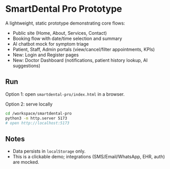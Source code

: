 # SmartDental Pro Prototype

A lightweight, static prototype demonstrating core flows:

- Public site (Home, About, Services, Contact)
- Booking flow with date/time selection and summary
- AI chatbot mock for symptom triage
- Patient, Staff, Admin portals (view/cancel/filter appointments, KPIs)
- New: Login and Register pages
- New: Doctor Dashboard (notifications, patient history lookup, AI suggestions)

## Run
Option 1: open `smartdental-pro/index.html` in a browser.

Option 2: serve locally
```bash
cd /workspace/smartdental-pro
python3 -m http.server 5173
# open http://localhost:5173
```

## Notes
- Data persists in `localStorage` only.
- This is a clickable demo; integrations (SMS/Email/WhatsApp, EHR, auth) are mocked.